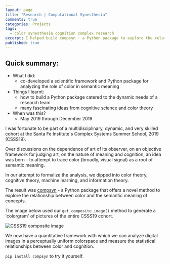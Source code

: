 ```yaml
---
layout: page
title: "Research | Computational Synesthesia"
comments: true
categories: Projects
tags:
  - color synesthesia cognition complex research
excerpt: I helped build compsyn - a Python package to explore the relationship between color and the semantic meaning of concepts...
published: true
---
```


## Quick summary:

- What I did:
    - co-developed a scientific framework and Python package for analyzing the role of color in semantic meaning
- Things I learnt:
    - how to build a Python package catered to the dynamic needs of a research team
    - many fascinating ideas from cognitive science and color theory
- When was this?
    - May 2019 through December 2019

I was fortunate to be part of a multidisciplinary, dynamic, and very skilled cohort at the Santa Fe Institute's Complex Systems Summer School, 2019 (CSSS19).

Over discussions on the dependence of art of its observer, on an objective framework for judging art, on the nature of meaning and cognition, an idea was born - to attempt to trace color (broadly, visual signal) as a root of semantic meaning.

In our attempt to formalize the analysis, we dipped into color theory, cognitive theory, machine learning, and information theory.

The result was [compsyn](https://github.com/bakerwho/comp-syn) - a Python package that offers a novel method to explore the relationship between color and the semantic meaning of concepts.

The image below used our `get_composite_image()` method to generate a 'colorgram' of pictures of the entire CSSS19 cohort.

![CSSS19 composite image](/images/2019/csssfaces_composite.png)

We now have a quantitative framework with which we can analyze digital images in a perceptually uniform colorspace and measure the statistical relationships between color and cognition.

`pip install compsyn` to try it yourself.
